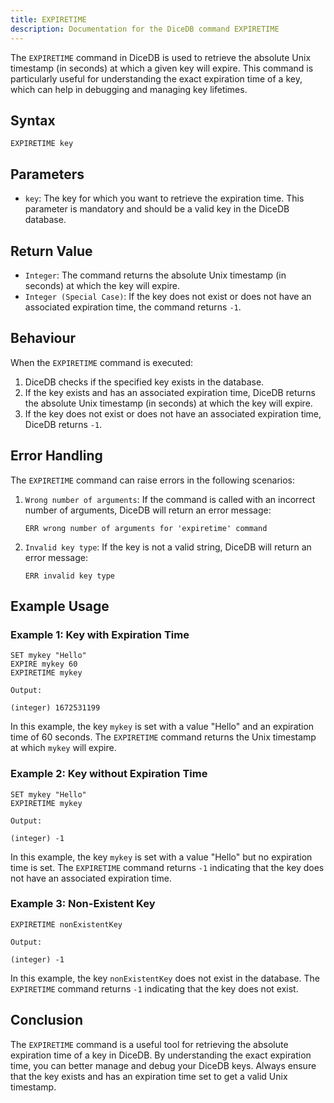 ```yaml
---
title: EXPIRETIME
description: Documentation for the DiceDB command EXPIRETIME
---
```


The `EXPIRETIME` command in DiceDB is used to retrieve the absolute Unix timestamp (in seconds) at which a given key will expire. This command is particularly useful for understanding the exact expiration time of a key, which can help in debugging and managing key lifetimes.

## Syntax

```
EXPIRETIME key
```

## Parameters

- `key`: The key for which you want to retrieve the expiration time. This parameter is mandatory and should be a valid key in the DiceDB database.

## Return Value

- `Integer`: The command returns the absolute Unix timestamp (in seconds) at which the key will expire.
- `Integer (Special Case)`: If the key does not exist or does not have an associated expiration time, the command returns `-1`.

## Behaviour

When the `EXPIRETIME` command is executed:

1. DiceDB checks if the specified key exists in the database.
1. If the key exists and has an associated expiration time, DiceDB returns the absolute Unix timestamp (in seconds) at which the key will expire.
1. If the key does not exist or does not have an associated expiration time, DiceDB returns `-1`.

## Error Handling

The `EXPIRETIME` command can raise errors in the following scenarios:

1. `Wrong number of arguments`: If the command is called with an incorrect number of arguments, DiceDB will return an error message:
   ```
   ERR wrong number of arguments for 'expiretime' command
   ```
1. `Invalid key type`: If the key is not a valid string, DiceDB will return an error message:
   ```
   ERR invalid key type
   ```

## Example Usage

### Example 1: Key with Expiration Time

```DiceDB
SET mykey "Hello"
EXPIRE mykey 60
EXPIRETIME mykey
```

`Output:`

```
(integer) 1672531199
```

In this example, the key `mykey` is set with a value "Hello" and an expiration time of 60 seconds. The `EXPIRETIME` command returns the Unix timestamp at which `mykey` will expire.

### Example 2: Key without Expiration Time

```DiceDB
SET mykey "Hello"
EXPIRETIME mykey
```

`Output:`

```
(integer) -1
```

In this example, the key `mykey` is set with a value "Hello" but no expiration time is set. The `EXPIRETIME` command returns `-1` indicating that the key does not have an associated expiration time.

### Example 3: Non-Existent Key

```DiceDB
EXPIRETIME nonExistentKey
```

`Output:`

```
(integer) -1
```

In this example, the key `nonExistentKey` does not exist in the database. The `EXPIRETIME` command returns `-1` indicating that the key does not exist.

## Conclusion

The `EXPIRETIME` command is a useful tool for retrieving the absolute expiration time of a key in DiceDB. By understanding the exact expiration time, you can better manage and debug your DiceDB keys. Always ensure that the key exists and has an expiration time set to get a valid Unix timestamp.

